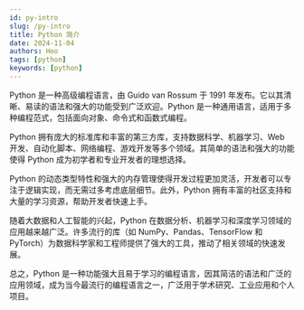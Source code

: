 ```yaml
---
id: py-intro
slug: /py-intro
title: Python 简介
date: 2024-11-04
authors: Hoo
tags: [python]
keywords: [python]
---
```


Python 是一种高级编程语言，由 Guido van Rossum 于 1991 年发布。它以其清晰、易读的语法和强大的功能受到广泛欢迎。Python 是一种通用语言，适用于多种编程范式，包括面向对象、命令式和函数式编程。

Python 拥有庞大的标准库和丰富的第三方库，支持数据科学、机器学习、Web 开发、自动化脚本、网络编程、游戏开发等多个领域。其简单的语法和强大的功能使得 Python 成为初学者和专业开发者的理想选择。

Python 的动态类型特性和强大的内存管理使得开发过程更加灵活，开发者可以专注于逻辑实现，而无需过多考虑底层细节。此外，Python 拥有丰富的社区支持和大量的学习资源，帮助开发者快速上手。

随着大数据和人工智能的兴起，Python 在数据分析、机器学习和深度学习领域的应用越来越广泛。许多流行的库（如 NumPy、Pandas、TensorFlow 和 PyTorch）为数据科学家和工程师提供了强大的工具，推动了相关领域的快速发展。

总之，Python 是一种功能强大且易于学习的编程语言，因其简洁的语法和广泛的应用领域，成为当今最流行的编程语言之一，广泛用于学术研究、工业应用和个人项目。
